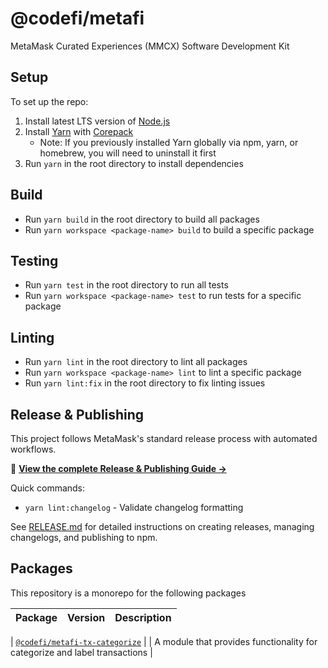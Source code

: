 # @codefi/metafi

MetaMask Curated Experiences (MMCX) Software Development Kit

## Setup
To set up the repo:
1. Install latest LTS version of [Node.js](https://nodejs.org)
2. Install [Yarn](https://yarnpkg.com) with [Corepack](https://yarnpkg.com/corepack)
   - Note: If you previously installed Yarn globally via npm, yarn, or homebrew, you will need to uninstall it first
3. Run `yarn` in the root directory to install dependencies 

## Build
- Run `yarn build` in the root directory to build all packages
- Run `yarn workspace <package-name> build` to build a specific package

## Testing
- Run `yarn test` in the root directory to run all tests
- Run `yarn workspace <package-name> test` to run tests for a specific package

## Linting
- Run `yarn lint` in the root directory to lint all packages
- Run `yarn workspace <package-name> lint` to lint a specific package
- Run `yarn lint:fix` in the root directory to fix linting issues

## Release & Publishing

This project follows MetaMask's standard release process with automated workflows.

📖 **[View the complete Release & Publishing Guide →](RELEASE.md)**

Quick commands:
- `yarn lint:changelog` - Validate changelog formatting

See [RELEASE.md](RELEASE.md) for detailed instructions on creating releases, managing changelogs, and publishing to npm.

## Packages

This repository is a monorepo for the following packages

| **Package**                                              | **Version** | **Description**                                                                                                                  |
|:---------------------------------------------------------| :---------: |:---------------------------------------------------------------------------------------------------------------------------------|

| [`@codefi/metafi-tx-categorize`](packages/tx-categorize) |             | A module that provides functionality for categorize and label transactions                                                       |

